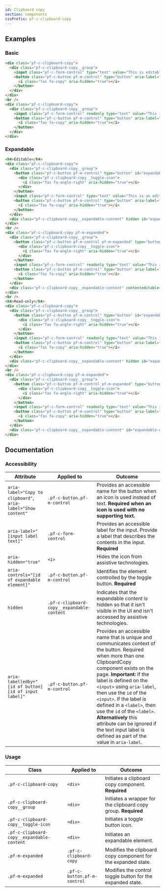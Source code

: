```yaml
---
id: Clipboard copy
section: components
cssPrefix: pf-c-clipboard-copy
---
```

## Examples

### Basic

```html
<div class="pf-c-clipboard-copy">
  <div class="pf-c-clipboard-copy__group">
    <input class="pf-c-form-control" type="text" value="This is editable" id="basic-editable-text-input" aria-label="Copyable input" />
    <button class="pf-c-button pf-m-control" type="button" aria-label="Copy to clipboard" id="basic-editable-copy-button" aria-labelledby="basic-editable-copy-button basic-editable-text-input">
      <i class="fas fa-copy" aria-hidden="true"></i>
    </button>
  </div>
</div>
<br />
<div class="pf-c-clipboard-copy">
  <div class="pf-c-clipboard-copy__group">
    <input class="pf-c-form-control" readonly type="text" value="This is read-only" id="basic-readonly-text-input" aria-label="Copyable input" />
    <button class="pf-c-button pf-m-control" type="button" aria-label="Copy to clipboard" id="basic-readonly-copy-button" aria-labelledby="basic-readonly-copy-button basic-readonly-text-input">
      <i class="fas fa-copy" aria-hidden="true"></i>
    </button>
  </div>
</div>
```

### Expandable

```html
<h4>Editable</h4>
<div class="pf-c-clipboard-copy">
  <div class="pf-c-clipboard-copy__group">
    <button class="pf-c-button pf-m-control" type="button" id="expandable-not-expanded-editable-toggle" aria-labelledby="expandable-not-expanded-editable-toggle expandable-not-expanded-editable-text-input" aria-controls="expandable-not-expanded-editable-content">
      <div class="pf-c-clipboard-copy__toggle-icon">
        <i class="fas fa-angle-right" aria-hidden="true"></i>
      </div>
    </button>
    <input class="pf-c-form-control" type="text" value="This is an editable version of the Copy to Clipboard Component that has an expandable section. Got a lot of text here, need to see all of it? Click that arrow on the left side and check out the resulting expansion." id="expandable-not-expanded-editable-text-input" aria-label="Copyable input" />
    <button class="pf-c-button pf-m-control" type="button" aria-label="Copy to clipboard" id="expandable-not-expanded-editable-copy-button" aria-labelledby="expandable-not-expanded-editable-copy-button expandable-not-expanded-editable-text-input">
      <i class="fas fa-copy" aria-hidden="true"></i>
    </button>
  </div>
  <div class="pf-c-clipboard-copy__expandable-content" hidden id="expandable-not-expanded-editable-content">This is an editable version of the Copy to Clipboard Component that has an expandable section. Got a lot of text here, need to see all of it? Click that arrow on the left side and check out the resulting expansion.</div>
</div>
<br />
<div class="pf-c-clipboard-copy pf-m-expanded">
  <div class="pf-c-clipboard-copy__group">
    <button class="pf-c-button pf-m-control pf-m-expanded" type="button" id="expandable-expanded-editable-toggle" aria-labelledby="expandable-expanded-editable-toggle expandable-expanded-editable-text-input" aria-controls="expandable-expanded-editable-content">
      <div class="pf-c-clipboard-copy__toggle-icon">
        <i class="fas fa-angle-right" aria-hidden="true"></i>
      </div>
    </button>
    <input class="pf-c-form-control" readonly type="text" value="This is an editable version of the Copy to Clipboard Component that has an expandable section. Got a lot of text here, need to see all of it? Click that arrow on the left side and check out the resulting expansion." id="expandable-expanded-editable-text-input" aria-label="Copyable input" />
    <button class="pf-c-button pf-m-control" type="button" aria-label="Copy to clipboard" id="expandable-expanded-editable-copy-button" aria-labelledby="expandable-expanded-editable-copy-button expandable-expanded-editable-text-input">
      <i class="fas fa-copy" aria-hidden="true"></i>
    </button>
  </div>
  <div class="pf-c-clipboard-copy__expandable-content" contenteditable="true" id="expandable-expanded-editable-content">This is an editable version of the Copy to Clipboard Component that has an expandable section. Got a lot of text here, need to see all of it? Click that arrow on the left side and check out the resulting expansion.</div>
</div>
<br />
<h4>Read-only</h4>
<div class="pf-c-clipboard-copy">
  <div class="pf-c-clipboard-copy__group">
    <button class="pf-c-button pf-m-control" type="button" id="expandable-not-expanded-readonly-toggle" aria-labelledby="expandable-not-expanded-readonly-toggle expandable-not-expanded-readonly-text-input" aria-controls="expandable-not-expanded-readonly-content">
      <div class="pf-c-clipboard-copy__toggle-icon">
        <i class="fas fa-angle-right" aria-hidden="true"></i>
      </div>
    </button>
    <input class="pf-c-form-control" readonly type="text" value="This is an editable version of the Copy to Clipboard Component that has an expandable section. Got a lot of text here, need to see all of it? Click that arrow on the left side and check out the resulting expansion." id="expandable-not-expanded-readonly-text-input" aria-label="Copyable input" />
    <button class="pf-c-button pf-m-control" type="button" aria-label="Copy to clipboard" id="expandable-not-expanded-readonly-copy-button" aria-labelledby="expandable-not-expanded-readonly-copy-button expandable-not-expanded-readonly-text-input">
      <i class="fas fa-copy" aria-hidden="true"></i>
    </button>
  </div>
  <div class="pf-c-clipboard-copy__expandable-content" hidden id="expandable-not-expanded-readonly-content">This is an editable version of the Copy to Clipboard Component that has an expandable section. Got a lot of text here, need to see all of it? Click that arrow on the left side and check out the resulting expansion.</div>
</div>
<br />
<div class="pf-c-clipboard-copy pf-m-expanded">
  <div class="pf-c-clipboard-copy__group">
    <button class="pf-c-button pf-m-control pf-m-expanded" type="button" id="expandable-expanded-readonly-toggle" aria-labelledby="expandable-expanded-readonly-toggle expandable-expanded-readonly-text-input" aria-controls="expandable-expanded-readonly-content">
      <div class="pf-c-clipboard-copy__toggle-icon">
        <i class="fas fa-angle-right" aria-hidden="true"></i>
      </div>
    </button>
    <input class="pf-c-form-control" readonly type="text" value="This is an editable version of the Copy to Clipboard Component that has an expandable section. Got a lot of text here, need to see all of it? Click that arrow on the left side and check out the resulting expansion." id="expandable-expanded-readonly-text-input" aria-label="Copyable input" />
    <button class="pf-c-button pf-m-control" type="button" aria-label="Copy to clipboard" id="expandable-expanded-readonly-copy-button" aria-labelledby="expandable-expanded-readonly-copy-button expandable-expanded-readonly-text-input">
      <i class="fas fa-copy" aria-hidden="true"></i>
    </button>
  </div>
  <div class="pf-c-clipboard-copy__expandable-content" id="expandable-expanded-readonly-content">This is an editable version of the Copy to Clipboard Component that has an expandable section. Got a lot of text here, need to see all of it? Click that arrow on the left side and check out the resulting expansion.</div>
</div>
```

## Documentation

### Accessibility

| Attribute                                                     | Applied to                                 | Outcome                                                                                                                                                                                                                                                                                                                                                                                                                                                                         |
| ------------------------------------------------------------- | ------------------------------------------ | ------------------------------------------------------------------------------------------------------------------------------------------------------------------------------------------------------------------------------------------------------------------------------------------------------------------------------------------------------------------------------------------------------------------------------------------------------------------------------- |
| `aria-label="Copy to clipboard"`, `aria-label="Show content"` | `.pf-c-button.pf-m-control`                | Provides an accessible name for the button when an icon is used instead of text. **Required when an icon is used with no supporting text.**                                                                                                                                                                                                                                                                                                                                     |
| `aria-label="[input label text]"`                             | `.pf-c-form-control`                       | Provides an accessible label for the input. Provide a label that describes the contents in the input. **Required**                                                                                                                                                                                                                                                                                                                                                              |
| `aria-hidden="true"`                                          | `<i>`                                      | Hides the icon from assistive technologies.                                                                                                                                                                                                                                                                                                                                                                                                                                     |
| `aria-controls="[id of expandable element]"`                  | `.pf-c-button.pf-m-control`                | Identifies the element controlled by the toggle button. **Required**                                                                                                                                                                                                                                                                                                                                                                                                            |
| `hidden`                                                      | `.pf-c-clipboard-copy__expandable-content` | Indicates that the expandable content is hidden so that it isn't visible in the UI and isn't accessed by assistive technologies.                                                                                                                                                                                                                                                                                                                                                |
| `aria-labelledby="[id of button] [id of input label]"`        | `.pf-c-button.pf-m-control`                | Provides an accessible name that is unique and communicates context of the button. Required when more than one ClipboardCopy component exists on the page. **Important:** If the label is defined on the `<input>` using `aria-label`, then use the `id` of the `<input>`. If the label is defined in a `<label>`, then use the `id` of the `<label>`. **Alternatively** this attribute can be ignored if the text input label is defined as part of the value in `aria-label`. |

### Usage

| Class                                      | Applied to                  | Outcome                                                        |
| ------------------------------------------ | --------------------------- | -------------------------------------------------------------- |
| `.pf-c-clipboard-copy`                     | `<div>`                     | Initiates a clipboard copy component. **Required**             |
| `.pf-c-clipboard-copy__group`              | `<div>`                     | Initiates a wrapper for the clipboard copy group. **Required** |
| `.pf-c-clipboard-copy__toggle-icon`        | `<div>`                     | Initiates a toggle button icon.                                |
| `.pf-c-clipboard-copy__expandable-content` | `<div>`                     | Initiates an expandable element.                               |
| `.pf-m-expanded`                           | `.pf-c-clipboard-copy`      | Modifies the clipboard copy component for the expanded state.  |
| `.pf-m-expanded`                           | `.pf-c-button.pf-m-control` | Modifies the control toggle button for the expanded state.     |
